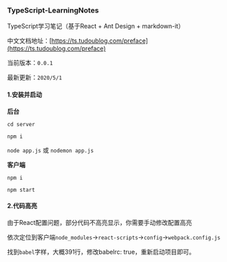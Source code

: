 ### TypeScript-LearningNotes

TypeScript学习笔记（基于React + Ant Design + markdown-it）

中文文档地址：[https://ts.tudoublog.com/preface](https://ts.tudoublog.com/preface)

当前版本：`0.0.1`

最新更新：`2020/5/1`

#### 1.安装并启动

**后台**

`cd server`

`npm i`

`node app.js` 或 `nodemon app.js`

**客户端**

`npm i`

`npm start`

#### 2.代码高亮

由于React配置问题，部分代码不高亮显示，你需要手动修改配置高亮

依次定位到客户端`node_modules`→`react-scripts`→`config`→`webpack.config.js`

找到`babel`字样，大概391行，修改babelrc: true，重新启动项目即可。
